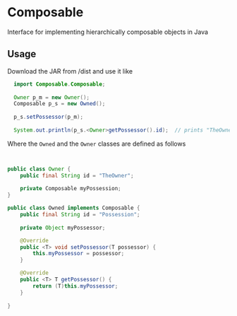 # Composable
Interface for implementing hierarchically composable objects in Java

## Usage
Download the JAR from /dist and use it like

```Java
  import Composable.Composable;
  
  Owner p_m = new Owner();
  Composable p_s = new Owned();
        
  p_s.setPossessor(p_m);
        
  System.out.println(p_s.<Owner>getPossessor().id);  // prints "TheOwner"

```
Where the `Owned` and the `Owner` classes are defined as follows

```Java 


public class Owner {
    public final String id = "TheOwner";
    
    private Composable myPossession;
}

public class Owned implements Composable {
    public final String id = "Possession";
    
    private Object myPossessor;

    @Override
    public <T> void setPossessor(T possessor) {
        this.myPossessor = possessor;
    }

    @Override
    public <T> T getPossessor() {
        return (T)this.myPossessor;
    }
    
}

```
